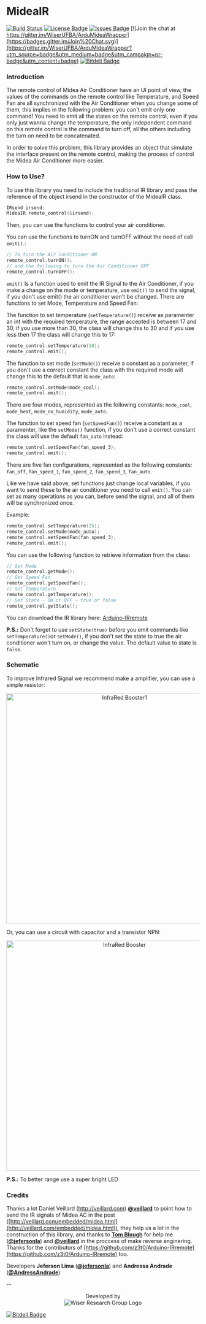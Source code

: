 # MideaIR

[![Build Status](https://travis-ci.org/WiserUFBA/ArduMideaWrapper.svg)](https://travis-ci.org/WiserUFBA/ArduMideaWrapper)
[![License Badge](https://img.shields.io/github/license/wiserufba/ardumideawrapper.svg)](https://github.com/WiserUFBA/ArduMideaWrapper/blob/master/LICENSE)
[![Issues Badge](https://img.shields.io/github/issues/wiserufba/ardumideawrapper.svg)](https://github.com/WiserUFBA/ArduMideaWrapper/issues)
[![Join the chat at https://gitter.im/WiserUFBA/ArduMideaWrapper](https://badges.gitter.im/Join%20Chat.svg)](https://gitter.im/WiserUFBA/ArduMideaWrapper?utm_source=badge&utm_medium=badge&utm_campaign=pr-badge&utm_content=badge)
[![Bitdeli Badge](https://d2weczhvl823v0.cloudfront.net/WiserUFBA/ardumideawrapper/trend.png)](https://bitdeli.com/free "Bitdeli Badge")

### Introduction

The remote control of Midea Air Conditioner have an UI point of view, the values of the commands on the remote control like Temperature, and Speed Fan are all synchronized with the Air Conditioner when you change some of them, this implies in the following problem: you can't emit only one command! You need to emit all the states on the remote control, even if you only just wanna change the temperature, the only independent command on this remote control is the command to turn off, all the others including the turn on need to be concatenated.

In order to solve this problem, this library provides an object that simulate the interface present on the remote control, making the process of control the Midea Air Conditioner more easier.

### How to Use?

To use this library you need to include the traditional IR library and pass the reference of the object irsend in the constructor of the MideaIR class.

```cpp
IRsend irsend;
MideaIR remote_control(&irsend);
```

Then, you can use the functions to control your air conditioner.

You can use the functions to turnON and turnOFF without the need of call `emit()`.:

```cpp
// To turn the Air Conditioner ON
remote_control.turnON();
// and the following to turn the Air Conditioner OFF
remote_control.turnOFF();
```

`emit()` Is a function used to emit the IR Signal to the Air Conditioner, if you make a change on the mode or temperature, use `emit()` to send the signal, if you don't use emit() the air conditioner won't be changed.
There are functions to set Mode, Temperature and Speed Fan:

The function to set temperature (`setTemperature()`) receive as paramenter an int with the required temperature, the range accepted is between 17 and 30, if you use more than 30, the class will change this to 30 and if you use less then 17 the class will change this to 17:

```cpp
remote_control.setTemperature(18);
remote_control.emit();
```
The function to set mode (`setMode()`) receive a constant as a parameter, if you don't use a correct constant the class with the required mode will change this to the default that is `mode_auto`:

```cpp
remote_control.setMode(mode_cool);
remote_control.emit();
```

There are four modes, represented as the following constants: `mode_cool`, `mode_heat`, `mode_no_humidity`, `mode_auto`.

The function to set speed fan (`setSpeedFan()`) receive a constant as a paramenter, like the `setMode()` function, if you don't use a correct constant the class will use the default `fan_auto` instead:

```cpp
remote_control.setSpeedFan(fan_speed_3);
remote_control.emit();
```

There are five fan configurations, represented as the following constants: `fan_off`, `fan_speed_1`, `fan_speed_2`, `fan_speed_3`, `fan_auto`.

Like we have said above, set functions just change local variables, if you want to send these to the air conditioner you need to call `emit()`. You can set as many operations as you can, before send the signal, and all of them will be synchronized once.

Example:

```cpp
remote_control.setTemperature(25);
remote_control.setMode(mode_auto);
remote_control.setSpeedFan(fan_speed_3);
remote_control.emit();
```

You can use the following function to retrieve information from the class:

```cpp
// Get Mode
remote_control.getMode();
// Get Speed Fan
remote_control.getSpeedFan();
// Get Temperature
remote_control.getTemperature();
// Get State ~ ON or OFF ~ true or false
remote_control.getState();
```

You can download the IR library here: [Arduino-IRremote](https://github.com/z3t0/Arduino-IRremote)

**P.S.:** Don't forget to use `setState(true)` before you emit commands like `setTemperature()`or `setMode()`, if you don't set the state to true the air conditioner won't turn on, or change the value. The default value to state is `false`.

### Schematic 

To improve Infrared Signal we recommend make a amplifier, you can use a simple resistor:

<p align="center">
  <img alt="InfraRed Booster1" width="600"src="https://wiki.dcc.ufba.br/pub/SmartUFBA/ProjectLogo/IRBooster1png.png"/>
</p>

Or, you can use a circuit with capacitor and a transistor NPN:

<p align="center">
  <img alt="InfraRed Booster" width="600" src="https://wiki.dcc.ufba.br/pub/SmartUFBA/ProjectLogo/IRB.png"/> 
</p>

**P.S.:** To better range use a super bright LED

### Credits

Thanks a lot Daniel Veillard (http://veillard.com) **[@veillard](https://github.com/veillard)** to point how to send the IR signals of Midea AC in the post ([http://veillard.com/embedded/midea.html](http://veillard.com/embedded/midea.html)), they help us a lot in the construction of this library, and thanks to **[Tom Blough](http://thebloughs.net/design-a-custom-ac-timer/)** for help me (**[@jefersonla](https://github.com/jefersonla)**) and **[@veillard](https://github.com/veillard)** in the proccess of make reverse enginering. Thanks for the contributors of [https://github.com/z3t0/Arduino-IRremote](https://github.com/z3t0/Arduino-IRremote) too.

Developers **Jeferson Lima** (**[@jefersonla](https://github.com/jefersonla)**) and **Andressa Andrade** (**[@AndressAndrade](https://github.com/AndressAndrade)**)

--
<p align="center">
	Developed by </br>
  <img alt="Wiser Research Group Logo" src="https://wiki.dcc.ufba.br/pub/SmartUFBA/ProjectLogo/wiserufbalogo.jpg"/> 
</p>


[![Bitdeli Badge](https://d2weczhvl823v0.cloudfront.net/WiserUFBA/ardumideawrapper/trend.png)](https://bitdeli.com/free "Bitdeli Badge")


